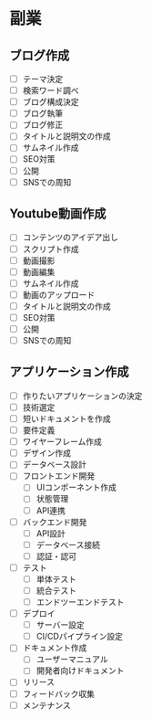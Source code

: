 # 副業

## ブログ作成
- [ ] テーマ決定
- [ ] 検索ワード調べ
- [ ] ブログ構成決定
- [ ] ブログ執筆
- [ ] ブログ修正
- [ ] タイトルと説明文の作成
- [ ] サムネイル作成
- [ ] SEO対策
- [ ] 公開
- [ ] SNSでの周知

## Youtube動画作成
- [ ] コンテンツのアイデア出し
- [ ] スクリプト作成
- [ ] 動画撮影
- [ ] 動画編集
- [ ] サムネイル作成
- [ ] 動画のアップロード
- [ ] タイトルと説明文の作成
- [ ] SEO対策
- [ ] 公開
- [ ] SNSでの周知

## アプリケーション作成
- [ ] 作りたいアプリケーションの決定
- [ ] 技術選定
- [ ] 短いドキュメントを作成
- [ ] 要件定義
- [ ] ワイヤーフレーム作成
- [ ] デザイン作成
- [ ] データベース設計
- [ ] フロントエンド開発
  - [ ] UIコンポーネント作成
  - [ ] 状態管理
  - [ ] API連携
- [ ] バックエンド開発
  - [ ] API設計
  - [ ] データベース接続
  - [ ] 認証・認可
- [ ] テスト
  - [ ] 単体テスト
  - [ ] 統合テスト
  - [ ] エンドツーエンドテスト
- [ ] デプロイ
  - [ ] サーバー設定
  - [ ] CI/CDパイプライン設定
- [ ] ドキュメント作成
  - [ ] ユーザーマニュアル
  - [ ] 開発者向けドキュメント
- [ ] リリース
- [ ] フィードバック収集
- [ ] メンテナンス